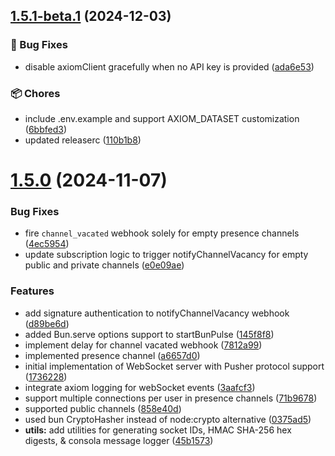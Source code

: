 ## [1.5.1-beta.1](https://github.com/stephenjason89/bun-pulse/compare/v1.5.0...v1.5.1-beta.1) (2024-12-03)

### 🐛 Bug Fixes

* disable axiomClient gracefully when no API key is provided ([ada6e53](https://github.com/stephenjason89/bun-pulse/commit/ada6e531ffda723f6f1cba9fd4e172880c2e6732))

### 📦 Chores

* include .env.example and support AXIOM_DATASET customization ([6bbfed3](https://github.com/stephenjason89/bun-pulse/commit/6bbfed32185c6532ae2392386c528179dd916c05))
* updated releaserc ([110b1b8](https://github.com/stephenjason89/bun-pulse/commit/110b1b83e80faf3d255d23c09ead137ed73bf4be))

# [1.5.0](https://github.com/stephenjason89/bun-pulse/compare/v1.4.0...v1.5.0) (2024-11-07)


### Bug Fixes

* fire `channel_vacated` webhook solely for empty presence channels ([4ec5954](https://github.com/stephenjason89/bun-pulse/commit/4ec5954216c6f9f6e755d90b990f000e1ebe1283))
* update subscription logic to trigger notifyChannelVacancy for empty public and private channels ([e0e09ae](https://github.com/stephenjason89/bun-pulse/commit/e0e09ae517a30a080842c3ea0fbcdd06a7cdd1aa))


### Features

* add signature authentication to notifyChannelVacancy webhook ([d89be6d](https://github.com/stephenjason89/bun-pulse/commit/d89be6dc3987b53617c17c1969fa9cb663e72ccb))
* added Bun.serve options support to startBunPulse ([145f8f8](https://github.com/stephenjason89/bun-pulse/commit/145f8f81ce7e86c4336baba7092457dcf9dfe9c7))
* implement delay for channel vacated webhook ([7812a99](https://github.com/stephenjason89/bun-pulse/commit/7812a9932a2873b4a745324025df935d5c2e7876))
* implemented presence channel ([a6657d0](https://github.com/stephenjason89/bun-pulse/commit/a6657d0a4a42a5cfd3b1ec976c9cb87ea54a7803))
* initial implementation of WebSocket server with Pusher protocol support ([1736228](https://github.com/stephenjason89/bun-pulse/commit/173622816bfc3bf85d775ebdb90ab073c7ba64c1))
* integrate axiom logging for webSocket events ([3aafcf3](https://github.com/stephenjason89/bun-pulse/commit/3aafcf36dc68f8af273dfc40231c8b5e634e466a))
* support multiple connections per user in presence channels ([71b9678](https://github.com/stephenjason89/bun-pulse/commit/71b96785408563d27320550e41d3fee245dcbb92))
* supported public channels ([858e40d](https://github.com/stephenjason89/bun-pulse/commit/858e40d8adb7528b7200ae5e3415223c601bbf04))
* used bun CryptoHasher instead of node:crypto alternative ([0375ad5](https://github.com/stephenjason89/bun-pulse/commit/0375ad521393ee355d54d8e1e4ec5205793ff012))
* **utils:** add utilities for generating socket IDs, HMAC SHA-256 hex digests, & consola message logger ([45b1573](https://github.com/stephenjason89/bun-pulse/commit/45b157345e66bd2edc1fc64dc61f2b11b2fdd143))

